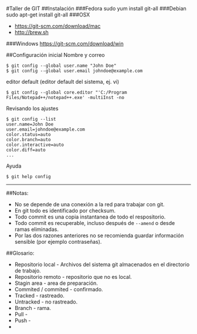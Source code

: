 #Taller de GIT
##Instalación
###Fedora
sudo yum install git-all
###Debian
sudo apt-get install git-all
###OSX
* https://git-scm.com/download/mac
* http://brew.sh

###Windows
https://git-scm.com/download/win

##Configuración inicial
Nombre y correo

	$ git config --global user.name "John Doe"	$ git config --global user.email johndoe@example.com

editor default (editor default del sistema, ej. vi)

	$ git config --global core.editor "'C:/Program Files/Notepad++/notepad++.exe' -multiInst -no

Revisando los ajustes

```
$ git config --list
user.name=John Doe
user.email=johndoe@example.com
color.status=auto
color.branch=auto
color.interactive=auto
color.diff=auto
...
```

Ayuda

	$ git help config
	
----
##Notas:
- No se depende de una conexión a la red para trabajar con git.
- En git todo es identificado por checksum.
- Todo commit es una copia instantanea de todo el respositorio.
- Todo commit es recuperable, incluso después de `--amend` o desde ramas eliminadas.
- Por las dos razones anteriores no se recomienda guardar información sensible (por ejemplo contraseñas).

##Glosario:
- Repositorio local - Archivos del sistema git almacenados en el directorio de trabajo.
- Repositorio remoto - repositorio que no es local.
- Stagin area - area de preparación.
- Commited / commited - confirmado.
- Tracked - rastreado.
- Untracked - no rastreado.
- Branch - rama.
- Pull - 
- Push - 
- 
